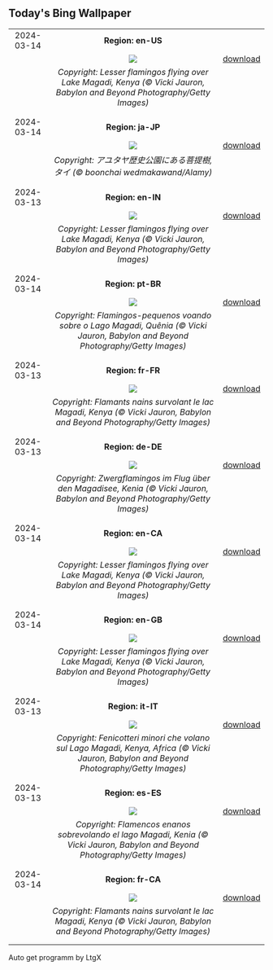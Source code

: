 ## Today's Bing Wallpaper
|      |      |      |
| :----: | :----: | :----: |
|2024-03-14|**Region: en-US**||
||![](https://www.bing.com/th?id=OHR.MagadiFlamingos_EN-US1720896379_UHD.jpg&pid=hp&w=1152&h=648&rs=1&c=4)| [download](https://www.bing.com/th?id=OHR.MagadiFlamingos_EN-US1720896379_UHD.jpg)|
||*Copyright: Lesser flamingos flying over Lake Magadi, Kenya (© Vicki Jauron, Babylon and Beyond Photography/Getty Images)*
||
|||
|2024-03-14|**Region: ja-JP**||
||![](https://www.bing.com/th?id=OHR.AyutthayaTree_JA-JP4047642741_UHD.jpg&pid=hp&w=1152&h=648&rs=1&c=4)| [download](https://www.bing.com/th?id=OHR.AyutthayaTree_JA-JP4047642741_UHD.jpg)|
||*Copyright: アユタヤ歴史公園にある菩提樹, タイ (© boonchai wedmakawand/Alamy)*
||
|||
|2024-03-13|**Region: en-IN**||
||![](https://www.bing.com/th?id=OHR.MagadiFlamingos_EN-IN1729964021_UHD.jpg&pid=hp&w=1152&h=648&rs=1&c=4)| [download](https://www.bing.com/th?id=OHR.MagadiFlamingos_EN-IN1729964021_UHD.jpg)|
||*Copyright: Lesser flamingos flying over Lake Magadi, Kenya (© Vicki Jauron, Babylon and Beyond Photography/Getty Images)*
||
|||
|2024-03-14|**Region: pt-BR**||
||![](https://www.bing.com/th?id=OHR.MagadiFlamingos_PT-BR0452597039_UHD.jpg&pid=hp&w=1152&h=648&rs=1&c=4)| [download](https://www.bing.com/th?id=OHR.MagadiFlamingos_PT-BR0452597039_UHD.jpg)|
||*Copyright: Flamingos-pequenos voando sobre o Lago Magadi, Quênia (© Vicki Jauron, Babylon and Beyond Photography/Getty Images)*
||
|||
|2024-03-13|**Region: fr-FR**||
||![](https://www.bing.com/th?id=OHR.MagadiFlamingos_FR-FR1596921851_UHD.jpg&pid=hp&w=1152&h=648&rs=1&c=4)| [download](https://www.bing.com/th?id=OHR.MagadiFlamingos_FR-FR1596921851_UHD.jpg)|
||*Copyright: Flamants nains survolant le lac Magadi, Kenya (© Vicki Jauron, Babylon and Beyond Photography/Getty Images)*
||
|||
|2024-03-13|**Region: de-DE**||
||![](https://www.bing.com/th?id=OHR.MagadiFlamingos_DE-DE1454409448_UHD.jpg&pid=hp&w=1152&h=648&rs=1&c=4)| [download](https://www.bing.com/th?id=OHR.MagadiFlamingos_DE-DE1454409448_UHD.jpg)|
||*Copyright: Zwergflamingos im Flug über den Magadisee, Kenia (© Vicki Jauron, Babylon and Beyond Photography/Getty Images)*
||
|||
|2024-03-14|**Region: en-CA**||
||![](https://www.bing.com/th?id=OHR.MagadiFlamingos_EN-CA6539676228_UHD.jpg&pid=hp&w=1152&h=648&rs=1&c=4)| [download](https://www.bing.com/th?id=OHR.MagadiFlamingos_EN-CA6539676228_UHD.jpg)|
||*Copyright: Lesser flamingos flying over Lake Magadi, Kenya (© Vicki Jauron, Babylon and Beyond Photography/Getty Images)*
||
|||
|2024-03-14|**Region: en-GB**||
||![](https://www.bing.com/th?id=OHR.MagadiFlamingos_EN-GB8544970880_UHD.jpg&pid=hp&w=1152&h=648&rs=1&c=4)| [download](https://www.bing.com/th?id=OHR.MagadiFlamingos_EN-GB8544970880_UHD.jpg)|
||*Copyright: Lesser flamingos flying over Lake Magadi, Kenya (© Vicki Jauron, Babylon and Beyond Photography/Getty Images)*
||
|||
|2024-03-13|**Region: it-IT**||
||![](https://www.bing.com/th?id=OHR.MagadiFlamingos_IT-IT3571024430_UHD.jpg&pid=hp&w=1152&h=648&rs=1&c=4)| [download](https://www.bing.com/th?id=OHR.MagadiFlamingos_IT-IT3571024430_UHD.jpg)|
||*Copyright: Fenicotteri minori che volano sul Lago Magadi, Kenya, Africa (© Vicki Jauron, Babylon and Beyond Photography/Getty Images)*
||
|||
|2024-03-13|**Region: es-ES**||
||![](https://www.bing.com/th?id=OHR.MagadiFlamingos_ES-ES7116146101_UHD.jpg&pid=hp&w=1152&h=648&rs=1&c=4)| [download](https://www.bing.com/th?id=OHR.MagadiFlamingos_ES-ES7116146101_UHD.jpg)|
||*Copyright: Flamencos enanos sobrevolando el lago Magadi, Kenia (© Vicki Jauron, Babylon and Beyond Photography/Getty Images)*
||
|||
|2024-03-14|**Region: fr-CA**||
||![](https://www.bing.com/th?id=OHR.MagadiFlamingos_FR-CA8007407387_UHD.jpg&pid=hp&w=1152&h=648&rs=1&c=4)| [download](https://www.bing.com/th?id=OHR.MagadiFlamingos_FR-CA8007407387_UHD.jpg)|
||*Copyright: Flamants nains survolant le lac Magadi, Kenya (© Vicki Jauron, Babylon and Beyond Photography/Getty Images)*
||
|||

Auto get programm by LtgX
